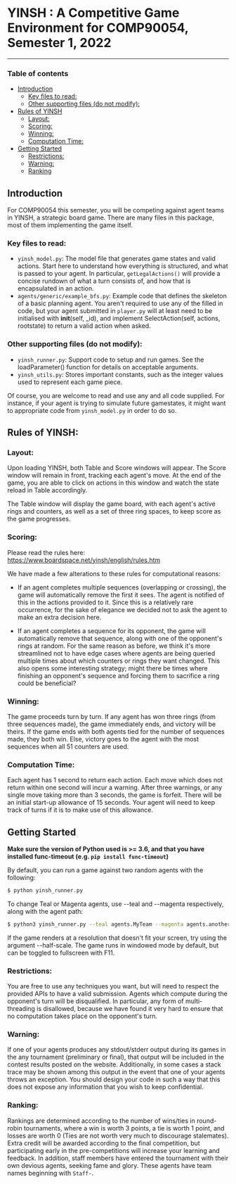 # YINSH : A Competitive Game Environment for COMP90054, Semester 1, 2022
---------------------------------------------------------------------------

### Table of contents

  * [Introduction](#introduction)
     * [Key files to read:](#key-files-to-read)
     * [Other supporting files (do not modify):](#other-supporting-files-do-not-modify)
  * [Rules of YINSH](#rules-of-yinsh)
     * [Layout:](#layout)
     * [Scoring:](#scoring)
     * [Winning:](#winning)
     * [Computation Time:](#computation-time)
  * [Getting Started](#getting-started)
     * [Restrictions:](#restrictions)
     * [Warning:](#warning)
     * [Ranking](#ranking)
  
## Introduction

For COMP90054 this semester, you will be competing against agent teams in YINSH, a strategic board game.
There are many files in this package, most of them implementing the game itself. 

### Key files to read:

* `yinsh_model.py`: The model file that generates game states and valid actions. Start here to understand how everything is structured, and what is passed to your agent. In particular, ```getLegalActions()``` will provide a concise rundown of what a turn consists of, and how that is encapsulated in an action.
* `agents/generic/example_bfs.py`: Example code that defines the skeleton of a basic planning agent. You aren't required to use any of the filled in code, but your agent submitted in `player.py` will at least need to be initialised with __init__(self, _id), and implement SelectAction(self, actions, rootstate) to return a valid action when asked.

### Other supporting files (do not modify):

* `yinsh_runner.py`: Support code to setup and run games. See the loadParameter() function for details on acceptable arguments.
* `yinsh_utils.py`: Stores important constants, such as the integer values used to represent each game piece.

Of course, you are welcome to read and use any and all code supplied. For instance, if your agent is trying to simulate future gamestates, it might want to appropriate code from `yinsh_model.py` in order to do so.


## Rules of YINSH:

### Layout: 

Upon loading YINSH, both Table and Score windows will appear. The Score window will remain in front, tracking each agent's move. At the end of the game, you are able to click on actions in this window and watch the state reload in Table accordingly.

The Table window will display the game board, with each agent's active rings and counters, as well as a set of three ring spaces, to keep score as the game progresses.

### Scoring:

Please read the rules here: https://www.boardspace.net/yinsh/english/rules.htm

We have made a few alterations to these rules for computational reasons:

* If an agent completes multiple sequences (overlapping or crossing), the game will automatically remove the first it sees. The agent is notified of this in the actions provided to it. Since this is a relatively rare occurrence, for the sake of elegance we decided not to ask the agent to make an extra decision here.

* If an agent completes a sequence for its opponent, the game will automatically remove that sequence, along with one of the opponent's rings at random. For the same reason as before, we think it's more streamlined not to have edge cases where agents are being queried multiple times about which counters or rings they want changed. This also opens some interesting strategy; might there be times where finishing an opponent's sequence and forcing them to sacrifice a ring could be beneficial?

### Winning:

The game proceeds turn by turn. If any agent has won three rings (from three sequences made), the game immediately ends, and victory will be theirs. If the game ends with both agents tied for the number of sequences made, they both win. Else, victory goes to the agent with the most sequences when all 51 counters are used.

### Computation Time:

Each agent has 1 second to return each action. Each move which does not return within one second will incur a warning. After three warnings, or any single move taking more than 3 seconds, the game is forfeit. 
There will be an initial start-up allowance of 15 seconds. Your agent will need to keep track of turns if it is to make use of this allowance. 


## Getting Started

**Make sure the version of Python used is >= 3.6, and that you have installed func-timeout (e.g. ```pip install func-timeout```)**

By default, you can run a game against two random agents with the following:

```bash
$ python yinsh_runner.py
```

To change Teal or Magenta agents, use --teal and --magenta respectively, along with the agent path:
```bash
$ python3 yinsh_runner.py --teal agents.MyTeam --magenta agents.anotherTeam
```

If the game renders at a resolution that doesn't fit your screen, try using the argument --half-scale. The game runs in windowed mode by default, but can be toggled to fullscreen with F11.

### Restrictions: 

You are free to use any techniques you want, but will need to respect the provided APIs to have a valid submission. Agents which compute during the opponent's turn will be disqualified. In particular, any form of multi-threading is disallowed, because we have found it very hard to ensure that no computation takes place on the opponent's turn.

### Warning: 

If one of your agents produces any stdout/stderr output during its games in the any tournament (preliminary or final), that output will be included in the contest results posted on the website. Additionally, in some cases a stack trace may be shown among this output in the event that one of your agents throws an exception. You should design your code in such a way that this does not expose any information that you wish to keep confidential.

### Ranking: 

Rankings are determined according to the number of wins/ties in round-robin tournaments, where a win is worth 3 points, a tie is worth 1 point, and losses are worth 0 (Ties are not worth very much to discourage stalemates). Extra credit will be awarded according to the final competition, but participating early in the pre-competitions will increase your learning and feedback. In addition, staff members have entered the tournament with their own devious agents, seeking fame and glory. These agents have team names beginning with `Staff-`.
